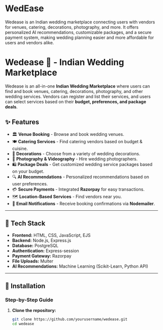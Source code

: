 # WedEase
Wedease is an Indian wedding marketplace connecting users with vendors for venues, catering, decorations, photography, and more. It offers personalized AI recommendations, customizable packages, and a secure payment system, making wedding planning easier and more affordable for users and vendors alike.



# Wedease 🎊 - Indian Wedding Marketplace

Wedease is an all-in-one **Indian Wedding Marketplace** where users can find and book venues, catering, decorations, photography, and other wedding services. Vendors can register and list their services, and users can select services based on their **budget, preferences, and package deals**.

## ✨ Features
- 🏛 **Venue Booking** - Browse and book wedding venues.
- 🍽 **Catering Services** - Find catering vendors based on budget & cuisine.
- 🎇 **Decorations** - Choose from a variety of wedding decorations.
- 📸 **Photography & Videography** - Hire wedding photographers.
- 🛍 **Package Deals** - Get customized wedding service packages based on your budget.
- 🔍 **AI Recommendations** - Personalized recommendations based on user preferences.
- 💳 **Secure Payments** - Integrated **Razorpay** for easy transactions.
- 🗺 **Location-Based Services** - Find vendors near you.
- 📩 **Email Notifications** - Receive booking confirmations via **Nodemailer**.

---

## 🚀 Tech Stack
- **Frontend:** HTML, CSS, JavaScript, EJS
- **Backend:** Node.js, Express.js
- **Database:** PostgreSQL
- **Authentication:** Express-session
- **Payment Gateway:** Razorpay
- **File Uploads:** Multer
- **AI Recommendations:** Machine Learning (Scikit-Learn, Python API)

---

## 📌 Installation

### Step-by-Step Guide

1. **Clone the repository:**
   ```sh
   git clone https://github.com/yourusername/wedease.git
   cd wedease
